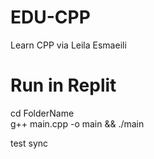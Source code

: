 # EDU-CPP
Learn CPP via Leila Esmaeili
# Run in Replit
cd FolderName <br>
g++ main.cpp -o main && ./main

test sync
